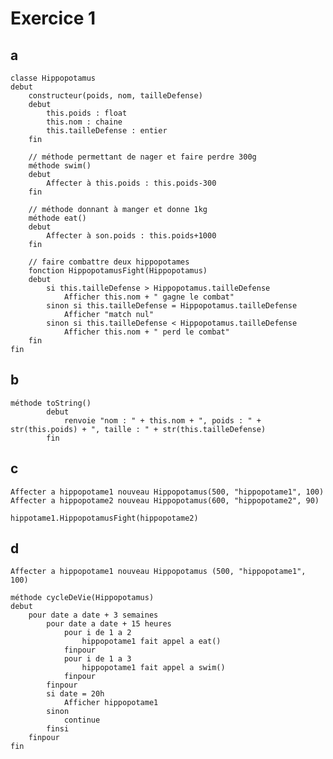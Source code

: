 # Exercice 1

## a
    
    classe Hippopotamus
    debut
	    constructeur(poids, nom, tailleDefense)
	    debut
	        this.poids : float
	        this.nom : chaine
	        this.tailleDefense : entier
	    fin
		
		// méthode permettant de nager et faire perdre 300g
		méthode swim()
		debut
			Affecter à this.poids : this.poids-300
		fin

		// méthode donnant à manger et donne 1kg
		méthode eat()
		debut
			Affecter à son.poids : this.poids+1000
		fin

		// faire combattre deux hippopotames
		fonction HippopotamusFight(Hippopotamus)
		debut
			si this.tailleDefense > Hippopotamus.tailleDefense
				Afficher this.nom + " gagne le combat"
			sinon si this.tailleDefense = Hippopotamus.tailleDefense
				Afficher "match nul"
			sinon si this.tailleDefense < Hippopotamus.tailleDefense
				Afficher this.nom + " perd le combat"
		fin
    fin

## b

    méthode toString()
    		debut
    			renvoie "nom : " + this.nom + ", poids : " + str(this.poids) + ", taille : " + str(this.tailleDefense)
    		fin


## c

    Affecter a hippopotame1 nouveau Hippopotamus(500, "hippopotame1", 100)
    Affecter a hippopotame2 nouveau Hippopotamus(600, "hippopotame2", 90)

	hippotame1.HippopotamusFight(hippopotame2)

## d

	Affecter a hippopotame1 nouveau Hippopotamus (500, "hippopotame1", 100)

	méthode cycleDeVie(Hippopotamus)
	debut
		pour date a date + 3 semaines
			pour date a date + 15 heures
				pour i de 1 a 2
					hippopotame1 fait appel a eat()
				finpour
				pour i de 1 a 3
					hippopotame1 fait appel a swim()
				finpour
			finpour
			si date = 20h
				Afficher hippopotame1
			sinon
				continue
			finsi
		finpour
	fin
